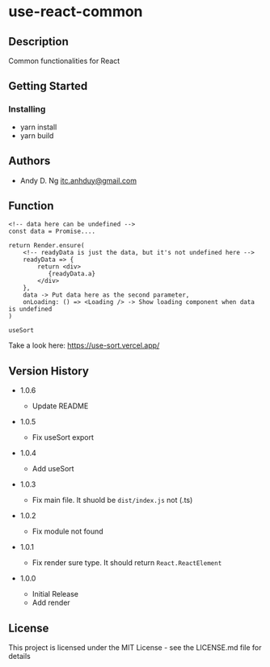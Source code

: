 # use-react-common

## Description

Common functionalities for React

## Getting Started

### Installing

- yarn install
- yarn build

## Authors

- Andy D. Ng <itc.anhduy@gmail.com>

## Function

```
<!-- data here can be undefined -->
const data = Promise....

return Render.ensure(
    <!-- readyData is just the data, but it's not undefined here -->
    readyData => {
        return <div>
           {readyData.a}
        </div>
    },
    data -> Put data here as the second parameter,
    onLoading: () => <Loading /> -> Show loading component when data is undefined
)
```

```
useSort
```

Take a look here: https://use-sort.vercel.app/

## Version History

- 1.0.6

  - Update README

- 1.0.5

  - Fix useSort export

- 1.0.4

  - Add useSort

- 1.0.3

  - Fix main file. It shuold be `dist/index.js` not (.ts)

- 1.0.2

  - Fix module not found

- 1.0.1

  - Fix render sure type. It should return `React.ReactElement`

- 1.0.0
  - Initial Release
  - Add render

## License

This project is licensed under the MIT License - see the LICENSE.md file for details
